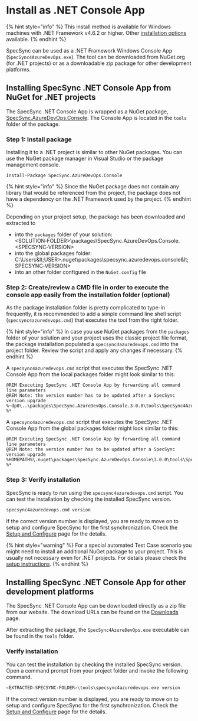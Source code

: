 # Install as .NET Console App

{% hint style="info" %}
This install method is available for Windows machines with .NET Framework v4.6.2 or higher. Other [installation options](./) available.
{% endhint %}

SpecSync can be used as a .NET Framework Windows Console App \(`SpecSync4AzureDevOps.exe`\). The tool can be downloaded from NuGet.org \(for .NET projects\) or as a downloadable zip package for other development platforms. 

## Installing SpecSync .NET Console App from NuGet for .NET projects

The SpecSync .NET Console App is wrapped as a NuGet package, [SpecSync.AzureDevOps.Console](https://www.nuget.org/packages/SpecSync.AzureDevOps.Console). The Console App is located in the `tools` folder of the package.

### Step 1: Install package

Installing it to a .NET project is similar to other NuGet packages. You can use the NuGet package manager in Visual Studio or the package management console.

```text
Install-Package SpecSync.AzureDevOps.Console
```

{% hint style="info" %}
Since the NuGet package does not contain any library that would be referenced from the project, the package does not have a dependency on the .NET Framework used by the project.
{% endhint %}

Depending on your project setup, the package has been downloaded and extracted to

* into the `packages` folder of your solution: &lt;SOLUTION‑FOLDER&gt;\packages\SpecSync.AzureDevOps.Console.&lt;SPECSYNC‑VERSION&gt;
* into the global packages folder: C:\Users\&lt;USER&gt;\.nuget\packages\specsync.azuredevops.console\&lt;SPECSYNC‑VERSION&gt;
* into an other folder configured in the `NuGet.config` file

### Step 2: Create/review a CMD file in order to execute the console app easily from the installation folder \(optional\)

As the package installation folder is pretty complicated to type-in frequently, it is recommended to add a simple command line shell script \(`specsync4azuredevops.cmd`\) that executes the tool from the right folder. 

{% hint style="info" %}
In case you use NuGet packages from the `packages` folder of your solution and your project uses the classic project file format, the package installation populated a `specsync4azuredevops.cmd` into the project folder. Review the script and apply any changes if necessary.
{% endhint %}

A `specsync4azuredevops.cmd` script that executes the SpecSync .NET Console App from the local packages folder might look similar to this:

```text
@REM Executing SpecSync .NET Console App by forwarding all command line parameters
@REM Note: the version number has to be updated after a SpecSync version upgrade
%~dp0\..\packages\SpecSync.AzureDevOps.Console.3.0.0\tools\SpecSync4AzureDevOps.exe %*

```

A `specsync4azuredevops.cmd` script that executes the SpecSync .NET Console App from the global packages folder might look similar to this:

```text
@REM Executing SpecSync .NET Console App by forwarding all command line parameters
@REM Note: the version number has to be updated after a SpecSync version upgrade
%HOMEPATH%\.nuget\packages\SpecSync.AzureDevOps.Console\3.0.0\tools\SpecSync4AzureDevOps.exe %*

```

### Step 3: Verify installation

SpecSync is ready to run using the `specsync4azuredevops.cmd` script. You can test the installation by checking the installed SpecSync version.

```bash
specsync4azuredevops.cmd version
```

If the correct version number is displayed, you are ready to move on to setup and configure SpecSync for the first synchronization. Check the [Setup and Configure](setup-and-configure.md) page for the details.

{% hint style="warning" %}
For a special automated Test Case scenario you might need to install an additional NuGet package to your project. This is usually not necessary even for .NET projects. For details please check the [setup instructions](setup-and-configure.md#setup-specflow-plugin).
{% endhint %}

## Installing SpecSync .NET Console App for other development platforms

The SpecSync .NET Console App can be downloaded directly as a zip file from our website. The download URLs can be found on the [Downloads](../downloads.md) page.

After extracting the package, the `SpecSync4AzureDevOps.exe` executable can be found in the `tools` folder.

### Verify installation

You can test the installation by checking the installed SpecSync version. Open a command prompt from your project folder and invoke the following command.

```bash
<EXTRACTED-SPECSYNC-FOLDER>\tools\specsync4azuredevops.exe version
```

If the correct version number is displayed, you are ready to move on to setup and configure SpecSync for the first synchronization. Check the [Setup and Configure](setup-and-configure.md) page for the details.

